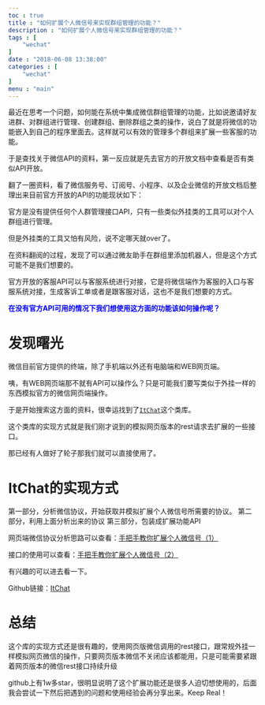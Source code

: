 ```yaml
---
toc : true
title : "如何扩展个人微信号来实现群组管理的功能？"
description : "如何扩展个人微信号来实现群组管理的功能？"
tags : [
	"wechat"
]
date : "2018-06-08 13:38:00"
categories : [
    "wechat"
]
menu : "main"
---
```


最近在思考一个问题，如何能在系统中集成微信群组管理的功能，比如说邀请好友进群、对群组进行管理、创建群组、删除群组之类的操作，说白了就是将微信的功能嵌入到自己的程序里面去。这样就可以有效的管理多个群组来扩展一些客服的功能。

于是查找关于微信API的资料，第一反应就是先去官方的开放文档中查看是否有类似API开放。

翻了一圈资料，看了微信服务号、订阅号、小程序、以及企业微信的开放文档后整理出来目前官方开放的API的功能现状如下：

官方是没有提供任何个人群管理接口API，只有一些类似外挂类的工具可以对个人群组进行管理。

但是外挂类的工具又怕有风险，说不定哪天就over了。

在资料翻阅的过程，发现了可以通过微友助手在群组里添加机器人，但是这个方式可能不是我们想要的。

官方开放的客服API可以与客服系统进行对接，它是将微信端作为客服的入口与客服系统对接，生成客诉工单或者是跟客服对话，这也不是我们想要的方式。

<span style="color:blue">**在没有官方API可用的情况下我们想使用这方面的功能该如何操作呢？**</span>

# 发现曙光

微信目前官方提供的终端，除了手机端以外还有电脑端和WEB网页端。

咦，有WEB网页端那不就有API可以操作么？只是可能我们要写类似于外挂一样的东西模拟官方的微信网页端操作。

于是开始搜索这方面的资料，很幸运找到了[`ItChat`](https://github.com/littlecodersh/ItChat)这个类库。

这个类库的实现方式就是我们刚才说到的模拟网页版本的rest请求去扩展的一些接口。

那已经有人做好了轮子那我们就可以直接使用了。


# ItChat的实现方式

第一部分，分析微信协议，开始获取并模拟扩展个人微信号所需要的协议。
第二部分，利用上面分析出来的协议
第三部分，包装成扩展功能API

网页端微信协议分析思路可以查看：[手把手教你扩展个人微信号（1）](http://python.jobbole.com/84918/)

接口的使用可以查看：[手把手教你扩展个人微信号（2）](http://python.jobbole.com/86532/)

有兴趣的可以进去看一下。

Github链接：[ItChat](https://github.com/littlecodersh/ItChat)

# 总结

这个库的实现方式还是很有趣的，使用网页版微信调用的rest接口，跟常规外挂一样模拟网页微信的操作，只要网页版本微信不关闭应该都能用，只是可能需要紧跟着网页版本的微信rest接口持续升级

github上有1w多star，很明显说明了这个扩展功能还是很多人迫切想使用的，后面我会尝试一下然后把遇到的问题和使用经验会再分享出来。Keep Real！








